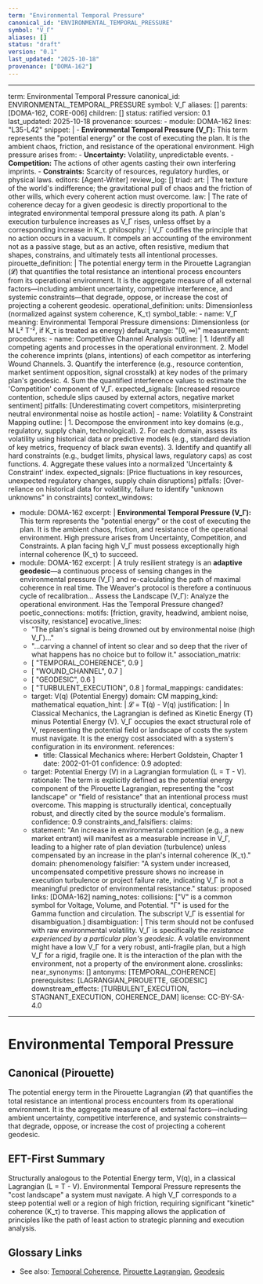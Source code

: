 ```yaml
---
term: "Environmental Temporal Pressure"
canonical_id: "ENVIRONMENTAL_TEMPORAL_PRESSURE"
symbol: "V_Γ"
aliases: []
status: "draft"
version: "0.1"
last_updated: "2025-10-18"
provenance: ["DOMA-162"]
---
```


---
term: Environmental Temporal Pressure
canonical_id: ENVIRONMENTAL_TEMPORAL_PRESSURE
symbol: V_Γ
aliases: []
parents: [DOMA-162, CORE-006]
children: []
status: ratified
version: 0.1
last_updated: 2025-10-18
provenance:
  sources:
    - module: DOMA-162
      lines: "L35-L42"
      snippet: |
        -   **Environmental Temporal Pressure (V_Γ):** This term represents the "potential energy" or the cost of executing the plan. It is the ambient chaos, friction, and resistance of the operational environment. High pressure arises from:
            -   **Uncertainty:** Volatility, unpredictable events.
            -   **Competition:** The actions of other agents casting their own interfering imprints.
            -   **Constraints:** Scarcity of resources, regulatory hurdles, or physical laws.
  editors: [Agent-Writer]
  review_log: []
triad:
  art: |
    The texture of the world's indifference; the gravitational pull of chaos and the friction of other wills, which every coherent action must overcome.
  law: |
    The rate of coherence decay for a given geodesic is directly proportional to the integrated environmental temporal pressure along its path. A plan's execution turbulence increases as V_Γ rises, unless offset by a corresponding increase in K_τ.
  philosophy: |
    V_Γ codifies the principle that no action occurs in a vacuum. It compels an accounting of the environment not as a passive stage, but as an active, often resistive, medium that shapes, constrains, and ultimately tests all intentional processes.
pirouette_definition: |
  The potential energy term in the Pirouette Lagrangian (𝓛) that quantifies the total resistance an intentional process encounters from its operational environment. It is the aggregate measure of all external factors—including ambient uncertainty, competitive interference, and systemic constraints—that degrade, oppose, or increase the cost of projecting a coherent geodesic.
operational_definition:
  units: Dimensionless (normalized against system coherence, K_τ)
  symbol_table:
    - name: V_Γ
      meaning: Environmental Temporal Pressure
      dimensions: Dimensionless (or M L² T⁻², if K_τ is treated as energy)
      default_range: "[0, ∞)"
  measurement:
    procedures:
      - name: Competitive Channel Analysis
        outline: |
          1. Identify all competing agents and processes in the operational environment.
          2. Model the coherence imprints (plans, intentions) of each competitor as interfering Wound Channels.
          3. Quantify the interference (e.g., resource contention, market sentiment opposition, signal crosstalk) at key nodes of the primary plan's geodesic.
          4. Sum the quantified interference values to estimate the 'Competition' component of V_Γ.
        expected_signals: [Increased resource contention, schedule slips caused by external actors, negative market sentiment]
        pitfalls: [Underestimating covert competitors, misinterpreting neutral environmental noise as hostile action]
      - name: Volatility & Constraint Mapping
        outline: |
          1. Decompose the environment into key domains (e.g., regulatory, supply chain, technological).
          2. For each domain, assess its volatility using historical data or predictive models (e.g., standard deviation of key metrics, frequency of black swan events).
          3. Identify and quantify all hard constraints (e.g., budget limits, physical laws, regulatory caps) as cost functions.
          4. Aggregate these values into a normalized 'Uncertainty & Constraint' index.
        expected_signals: [Price fluctuations in key resources, unexpected regulatory changes, supply chain disruptions]
        pitfalls: [Over-reliance on historical data for volatility, failure to identify "unknown unknowns" in constraints]
context_windows:
  - module: DOMA-162
    excerpt: |
      **Environmental Temporal Pressure (V_Γ):** This term represents the "potential energy" or the cost of executing the plan. It is the ambient chaos, friction, and resistance of the operational environment. High pressure arises from Uncertainty, Competition, and Constraints. A plan facing high V_Γ must possess exceptionally high internal coherence (K_τ) to succeed.
  - module: DOMA-162
    excerpt: |
      A truly resilient strategy is an **adaptive geodesic**—a continuous process of sensing changes in the environmental pressure (V_Γ) and re-calculating the path of maximal coherence in real time. The Weaver's protocol is therefore a continuous cycle of recalibration... Assess the Landscape (V_Γ): Analyze the operational environment. Has the Temporal Pressure changed?
poetic_connections:
  motifs: [friction, gravity, headwind, ambient noise, viscosity, resistance]
  evocative_lines:
    - "The plan's signal is being drowned out by environmental noise (high V_Γ)..."
    - "...carving a channel of intent so clear and so deep that the river of what happens has no choice but to follow it."
  association_matrix:
    - [ "TEMPORAL_COHERENCE", 0.9 ]
    - [ "WOUND_CHANNEL", 0.7 ]
    - [ "GEODESIC", 0.6 ]
    - [ "TURBULENT_EXECUTION", 0.8 ]
formal_mappings:
  candidates:
    - target: V(q) (Potential Energy)
      domain: CM
      mapping_kind: mathematical
      equation_hint: |
        𝓛 = T(q̇) - V(q)
      justification: |
        In Classical Mechanics, the Lagrangian is defined as Kinetic Energy (T) minus Potential Energy (V). V_Γ occupies the exact structural role of V, representing the potential field or landscape of costs the system must navigate. It is the energy cost associated with a system's configuration in its environment.
      references:
        - title: Classical Mechanics
          where: Herbert Goldstein, Chapter 1
          date: 2002-01-01
      confidence: 0.9
  adopted:
    - target: Potential Energy (V) in a Lagrangian formulation (L = T - V).
      rationale: The term is explicitly defined as the potential energy component of the Pirouette Lagrangian, representing the "cost landscape" or "field of resistance" that an intentional process must overcome. This mapping is structurally identical, conceptually robust, and directly cited by the source module's formalism.
      confidence: 0.9
constraints_and_falsifiers:
  claims:
    - statement: "An increase in environmental competition (e.g., a new market entrant) will manifest as a measurable increase in V_Γ, leading to a higher rate of plan deviation (turbulence) unless compensated by an increase in the plan's internal coherence (K_τ)."
      domain: phenomenology
      falsifier: "A system under increased, uncompensated competitive pressure shows no increase in execution turbulence or project failure rate, indicating V_Γ is not a meaningful predictor of environmental resistance."
      status: proposed
      links: [DOMA-162]
naming_notes:
  collisions: ["V" is a common symbol for Voltage, Volume, and Potential. "Γ" is used for the Gamma function and circulation. The subscript V_Γ is essential for disambiguation.]
  disambiguation: |
    This term should not be confused with raw environmental volatility. V_Γ is specifically the *resistance experienced by a particular plan's geodesic*. A volatile environment might have a low V_Γ for a very robust, anti-fragile plan, but a high V_Γ for a rigid, fragile one. It is the interaction of the plan with the environment, not a property of the environment alone.
crosslinks:
  near_synonyms: []
  antonyms: [TEMPORAL_COHERENCE]
  prerequisites: [LAGRANGIAN_PIROUETTE, GEODESIC]
  downstream_effects: [TURBULENT_EXECUTION, STAGNANT_EXECUTION, COHERENCE_DAM]
license: CC-BY-SA-4.0
---

# Environmental Temporal Pressure

## Canonical (Pirouette)
The potential energy term in the Pirouette Lagrangian (𝓛) that quantifies the total resistance an intentional process encounters from its operational environment. It is the aggregate measure of all external factors—including ambient uncertainty, competitive interference, and systemic constraints—that degrade, oppose, or increase the cost of projecting a coherent geodesic.

## EFT-First Summary
Structurally analogous to the Potential Energy term, V(q), in a classical Lagrangian (L = T - V). Environmental Temporal Pressure represents the "cost landscape" a system must navigate. A high V_Γ corresponds to a steep potential well or a region of high friction, requiring significant "kinetic" coherence (K_τ) to traverse. This mapping allows the application of principles like the path of least action to strategic planning and execution analysis.

## Glossary Links
- See also: [Temporal Coherence](<link-to-K_τ>), [Pirouette Lagrangian](<link-to-𝓛>), [Geodesic](<link-to-geodesic>)